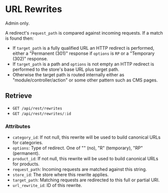 # URL Rewrites

Admin only.

A redirect's `request_path` is compared against incoming requests.
If a match is found then:
- If `target_path` is a fully qualified URL an HTTP redirect is performed,
  either a "Permanent (301)" response if `options` is `RP` or a "Temporary (302)" response.
- If `target_path` is a path and `options` is not empty an HTTP redirect is performed to the store's base URL plus target path.
- Otherwise the target path is routed internally either as "module/controller/action" or some other pattern such as CMS pages.

## Retrieve

- `GET /api/rest/rewrites`
- `GET /api/rest/rewrites/:id`

### Attributes

- `category_id`: If not null, this rewrite will be used to build canonical URLs for categories.
- `options`: Type of redirect.  One of "" (no), "R" (temporary), "RP" (permanent).
- `product_id`: If not null, this rewrite will be used to build canonical URLs for products.
- `request_path`: Incoming requests are matched against this string.
- `store_id`: The store where this rewrite applies.
- `target_path`: Matching requests are redirected to this full or partial URI.
- `url_rewrite_id`: ID of this rewrite.
